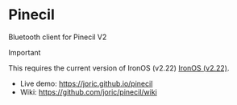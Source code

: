 # Pinecil

Bluetooth client for Pinecil V2

> [!IMPORTANT]  
> This requires the current version of IronOS (v2.22)
[IronOS (v2.22)](https://github.com/Ralim/IronOS/releases/tag/v2.22).

* Live demo: https://joric.github.io/pinecil
* Wiki: https://github.com/joric/pinecil/wiki
